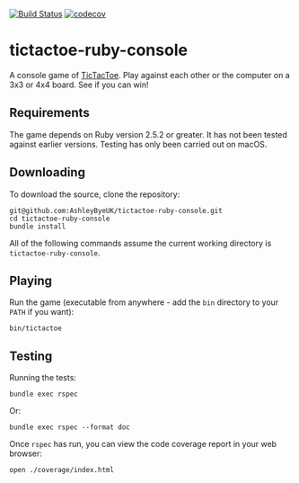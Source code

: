 [![Build Status](https://travis-ci.org/AshleyByeUK/tictactoe-ruby.svg?branch=master)](https://travis-ci.org/AshleyByeUK/tictactoe-ruby-console)
[![codecov](https://codecov.io/gh/AshleyByeUK/tictactoe-ruby/branch/master/graph/badge.svg)](https://codecov.io/gh/AshleyByeUK/tictactoe-ruby-console)

# tictactoe-ruby-console

A console game of [TicTacToe](https://github.com/AshleyByeUK/tictactoe-ruby-core). Play against each other
or the computer on a 3x3 or 4x4 board. See if you can win!

## Requirements

The game depends on Ruby version 2.5.2 or greater. It has not been tested against earlier versions. Testing
has only been carried out on macOS.

## Downloading

To download the source, clone the repository:

```
git@github.com:AshleyByeUK/tictactoe-ruby-console.git
cd tictactoe-ruby-console
bundle install
```

All of the following commands assume the current working directory is `tictactoe-ruby-console`.

## Playing

Run the game (executable from anywhere - add the `bin` directory to your `PATH` if you want):

```
bin/tictactoe
```

## Testing

Running the tests:

```
bundle exec rspec
```

Or:

```
bundle exec rspec --format doc
```

Once `rspec` has run, you can view the code coverage report in your web browser:

```
open ./coverage/index.html
```
